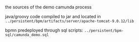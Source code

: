 the sources of the demo camunda process

java/groovy code compiled to jar and located in `../persistent/bpm/artifacts/server/apache-tomcat-9.0.12/lib`

bpmn predeployed through sql scripts: `../persistent/bpm-sql/camunda_demo.sql`